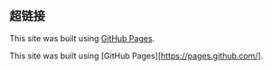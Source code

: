 
## 超链接
This site was built using [GitHub Pages](https://pages.github.com/).

This site was built using [GitHub Pages][https://pages.github.com/].
